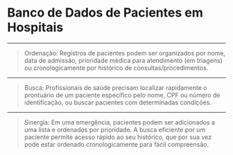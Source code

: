 # Banco de Dados de Pacientes em Hospitais
---
> Ordenação: Registros de pacientes podem ser organizados por nome, data de admissão, prioridade médica para atendimento (em triagens) ou cronologicamente por histórico de consultas/procedimentos.
---
> Busca: Profissionais de saúde precisam localizar rapidamente o prontuário de um paciente específico pelo nome, CPF ou número de identificação, ou buscar pacientes com determinadas condições.
---
> Sinergia: Em uma emergência, pacientes podem ser adicionados a uma lista e ordenados por prioridade. A busca eficiente por um paciente permite acesso rápido ao seu histórico, que por sua vez pode estar ordenado cronologicamente para fácil compreensão.
